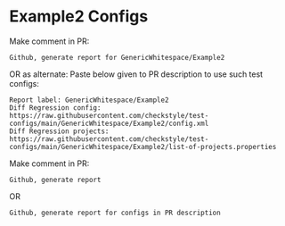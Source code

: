 # Example2 Configs
Make comment in PR:
```
Github, generate report for GenericWhitespace/Example2
```
OR as alternate:
Paste below given to PR description to use such test configs:
```
Report label: GenericWhitespace/Example2
Diff Regression config: https://raw.githubusercontent.com/checkstyle/test-configs/main/GenericWhitespace/Example2/config.xml
Diff Regression projects: https://raw.githubusercontent.com/checkstyle/test-configs/main/GenericWhitespace/Example2/list-of-projects.properties
```
Make comment in PR:
```
Github, generate report
```
OR
```
Github, generate report for configs in PR description
```
